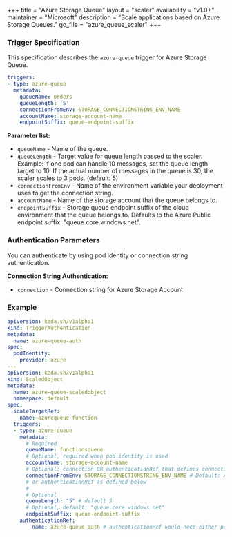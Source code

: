 +++
title = "Azure Storage Queue"
layout = "scaler"
availability = "v1.0+"
maintainer = "Microsoft"
description = "Scale applications based on Azure Storage Queues."
go_file = "azure_queue_scaler"
+++

### Trigger Specification

This specification describes the `azure-queue` trigger for Azure Storage Queue.

```yaml
triggers:
- type: azure-queue
  metadata:
    queueName: orders
    queueLength: '5'
    connectionFromEnv: STORAGE_CONNECTIONSTRING_ENV_NAME
    accountName: storage-account-name
    endpointSuffix: queue-endpoint-suffix
```

**Parameter list:**

- `queueName` - Name of the queue.
- `queueLength` - Target value for queue length passed to the scaler. Example: if one pod can handle 10 messages, set the queue length target to 10. If the actual number of messages in the queue is 30, the scaler scales to 3 pods. (default: 5)
- `connectionFromEnv` - Name of the environment variable your deployment uses to get the connection string.
- `accountName` - Name of the storage account that the queue belongs to.
- `endpointSuffix` - Storage queue endpoint suffix of the cloud environment that the queue belongs to. Defaults to the Azure Public endpoint suffix: "queue.core.windows.net".

### Authentication Parameters

You can authenticate by using pod identity or connection string authentication.

**Connection String Authentication:**

- `connection` - Connection string for Azure Storage Account

### Example

```yaml
apiVersion: keda.sh/v1alpha1
kind: TriggerAuthentication
metadata:
  name: azure-queue-auth
spec:
  podIdentity:
    provider: azure
---
apiVersion: keda.sh/v1alpha1
kind: ScaledObject
metadata:
  name: azure-queue-scaledobject
  namespace: default
spec:
  scaleTargetRef:
    name: azurequeue-function
  triggers:
  - type: azure-queue
    metadata:
      # Required
      queueName: functionsqueue
      # Optional, required when pod identity is used
      accountName: storage-account-name
      # Optional: connection OR authenticationRef that defines connection
      connectionFromEnv: STORAGE_CONNECTIONSTRING_ENV_NAME # Default: AzureWebJobsStorage. Reference to a connection string in deployment
      # or authenticationRef as defined below
      #
      # Optional
      queueLength: "5" # default 5
      # Optional, default: "queue.core.windows.net"
      endpointSuffix: queue-endpoint-suffix
    authenticationRef:
        name: azure-queue-auth # authenticationRef would need either podIdentity or define a connection parameter
```
